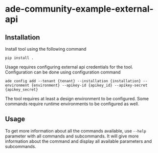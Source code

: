 # ade-community-example-external-api

## Installation

Install tool using the following command

```pip install .```

Usage requires configuring external api credentials for the tool. Configuration can be done using configuration command

```ade config add --tenant {tenant} --installation {installation} --environment {environment} --apikey-id {apikey_id} --apikey-secret {apikey_secret}```

The tool requires at least a design environment to be configured. Some commands require runtime environments to be configured as well.

## Usage

To get more information about all the commands available, use ```--help``` parameter with all commands and subcommands. It will give more information about the command and display all available parameters and subcommands.